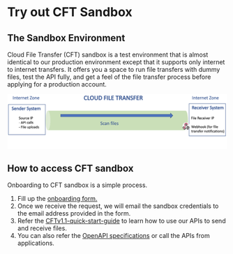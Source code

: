# Try out CFT Sandbox

## The Sandbox Environment
Cloud File Transfer (CFT) sandbox is a test environment that is almost identical to our production environment except that it supports only internet to internet transfers. It offers you a space to run file transfers with dummy files, test the API fully, and get a feel of the file transfer process before applying for a production account.



![Display CFT](./images/how-it-works.png)


## How to access CFT sandbox

Onboarding to CFT sandbox is a simple process.
1. Fill up the [onboarding form.](https://form.gov.sg/#!/60a4cca76179d60012cdacac/preview)
2. Once we receive the request, we will email the sandbox credentials to the email address provided in the form.
3. Refer the [CFTv1.1-quick-start-guide](getting-started/CFTv1.1-sandbox-quick-start-guide.md) to learn how to use our APIs to send and receive files.
3. You can also refer the [OpenAPI specifications](https://docs.developer.gov.sg/docs/cft-rest-api-documentation/) or call the APIs from applications.

